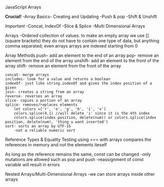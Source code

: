 JavaScript Arrays

**Crucial!**
-Array Basics- Creating and Updating
-Push & pop
-Shift & Unshift

*Important*
-Concat, IndexOf
-Slice & Splice
-Multi Dimensional Arrays

Arrays 
    -Ordered collection of values.
to make an empty array we use [] (square brackets)
they do not have to contain one type of data, but anything comma separated; even arrays
arrays are indexed starting from 0

Array Methods
    push- add an element to the end of an array
    pop- remove an element from the end of the array
    unshift- add an element to the front of the array
    shift- remove an element from the front of the array

    concat- merge arrays
    includes- look for a value and returns a boolean
    indexOf- just like string.indexOf and gives the index position of a given 
    join- creates a string from an array
    reverse- reverses an array
    slice- copies a portion of an array
    splice- removes/replaces elements
        let colors =['r', 'o', 'g', 'b', 'i', 'v']
        colors.splice(4,1) //will delete 'i' since it is the 4th index
        colors.splice(index position, delete(num)) or colors.splice(index position, delete(num), 'thing u want inserted')
    sort- sorts an array by UTF-15
        -not a reliable numeric sort

Reference Types & Equality Testing
    using === with arrays compares the references in memory and not the elements iteself

As long as the reference remains the same, const can be changed
    -only mutations are allowed such as pop and push
    -reassignment of const variable will result in errors

Nested Arrays/Multi-Dimensional Arrays
    -we can store arrays inside other arrays